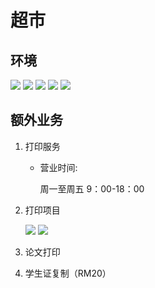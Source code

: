 # 超市

## 环境

<div class="image-slide">
<img src="https://img.xmummap.com/11_b1_mart_surd%20%281%29.webp" />
<img src="https://img.xmummap.com/11_b1_mart_surd%20%282%29.webp" />
<img src="https://img.xmummap.com/11_b1_mart_surd%20%283%29.webp" />
<img src="https://img.xmummap.com/11_b1_mart_surd%20%284%29.webp" />
<img src="https://img.xmummap.com/11_b1_mart_surd%20%285%29.webp" />
</div>

## 额外业务

1.  打印服务

    - 营业时间:

      周一至周五 9：00-18：00

2.  打印项目

    <div class="image-slide">
    <img src="https://img.xmummap.com/11_b1_mart_print1.webp" />
    <img src="https://img.xmummap.com/11_b1_mart_print2.webp" />
    </div>

3.  论文打印
4.  学生证复制（RM20）
